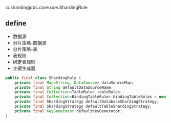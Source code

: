 io.shardingjdbc.core.rule.ShardingRule

## define
- 数据源
- 分片策略-数据源
- 分片策略-表
- 表规则
- 绑定表规则
- 主键生成器

```java
public final class ShardingRule {
    private final Map<String, DataSource> dataSourceMap;
    private final String defaultDataSourceName;
    private final Collection<TableRule> tableRules;
    private final Collection<BindingTableRule> bindingTableRules = new LinkedList<>();
    private final ShardingStrategy defaultDatabaseShardingStrategy;
    private final ShardingStrategy defaultTableShardingStrategy;
    private final KeyGenerator defaultKeyGenerator;
}
```